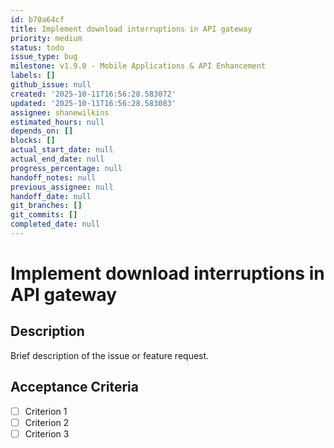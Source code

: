 ```yaml
---
id: b70a64cf
title: Implement download interruptions in API gateway
priority: medium
status: todo
issue_type: bug
milestone: v1.9.0 - Mobile Applications & API Enhancement
labels: []
github_issue: null
created: '2025-10-11T16:56:28.583072'
updated: '2025-10-11T16:56:28.583083'
assignee: shanewilkins
estimated_hours: null
depends_on: []
blocks: []
actual_start_date: null
actual_end_date: null
progress_percentage: null
handoff_notes: null
previous_assignee: null
handoff_date: null
git_branches: []
git_commits: []
completed_date: null
---
```


# Implement download interruptions in API gateway

## Description

Brief description of the issue or feature request.

## Acceptance Criteria

- [ ] Criterion 1
- [ ] Criterion 2
- [ ] Criterion 3